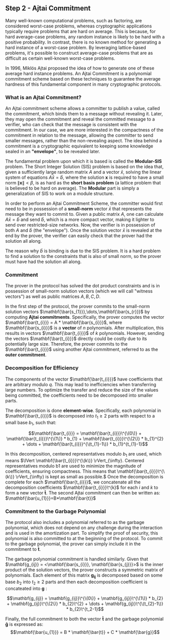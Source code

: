 ## Step 2 - Ajtai Commitment

Many well-known computational problems, such as factoring, are considered worst-case problems, whereas cryptographic applications typically require problems that are hard on average. This is because, for hard average-case problems, any random instance is likely to be hard with a positive probability. In contrast, there is no known method for generating a hard instance of a worst-case problem. By leveraging lattice-based problems, it's possible to construct average-case problems that are as difficult as certain well-known worst-case problems.

In 1996, Miklós Ajtai proposed the idea of how to generate one of these average hard instance problems. An Ajtai Commitment is a polynomial commitment scheme based on these techniques to guarantee the average hardness of this fundamental component in many cryptographic protocols.

### What is an Ajtai Commitment?

An Ajtai commitment scheme allows a committer to publish a value, called the commitment, which binds them to a message without revealing it. Later, they may open the commitment and reveal the committed message to a verifier, who can check that the message is consistent with the commitment. In our case, we are more interested in the compactness of the commitment in relation to the message, allowing the committer to send smaller messages, rather than the non-revealing aspect. The idea behind a commitment is a cryptographic equivalent to keeping some knowledge sealed in an **"envelope"**, to be revealed later.

The fundamental problem upon which it is based is called the **Modular-SIS** problem. The Short Integer Solution (SIS) problem is based on the idea that, given a sufficiently large random matrix $A$ and a vector $\bar{x}$, solving the linear system of equations $A\bar{x}=\bar{b}$, where the solution $\textbf{x}$ is required to have a small norm $\lVert \textbf{x} \rVert < \beta$, is as hard as the **short basis problem** (a lattice problem that is believed to be hard on average). The **Modular** part is simply a generalization of SIS to work on a module structure.

In order to perform an Ajtai Commitment Scheme, the committer would first need to be in possession of a **small-norm** vector $\bar{x}$ that represents the message they want to commit to. Given a public matrix $A$, one can calculate $A \bar{x} = \bar{b}$ and send $\bar{b}$, which is a more compact vector, making it lighter to send over restricted-size networks. Now, the verifier is in possession of both $A$ and $\bar{b}$ (the "envelope"). Once the solution vector $\bar{x}$ is revealed at the end by the prover, the verifier can easily check that the prover had the solution all along.

The reason why $\bar{b}$ is binding is due to the SIS problem. It is a hard problem to find a solution to the constraints that is also of small norm, so the prover must have had the solution all along.


### Commitment
The prover in the protocol has solved the dot product constraints and is in possession of small-norm solution vectors (which we will call "witness vectors") as well as public matrices $A,B,C,D$.

In the first step of the protocol, the prover commits to the small-norm solution vectors  $\mathbf{\bar{s_{1}}},\dots,\mathbf{\bar{s_{r}}}$ by computing **Ajtai commitments**. 
Specifically, the prover computes the vector $\mathbf{\bar{t_{i}}} = A * \mathbf{\bar{s_{i}}}$, where $\mathbf{\bar{s_{i}}}$ is a **vector** of $n$ polynomials. 
After multiplication, this results in vectors $\mathbf{\bar{t_{i}}}$ of $k$ polynomials. 
However, sending the vectors $\mathbf{\bar{t_{i}}}$ directly could be costly due to its potentially large size. 
Therefore, the prover commits to the $\mathbf{\bar{t_{i}}}$ using another Ajtai commitment, referred to as the **outer commitment**.

### Decomposition for Efficiency

The components of the vector $\mathbf{\bar{t_{i}}}$ have coefficients that are arbitrary modulo $q$. 
This may lead to inefficiencies when transferring large numbers. To optimize the transfer and reduce the size of the values being committed, 
the coefficients need to be decomposed into smaller parts.

The decomposition is done **element-wise**. Specifically, each polynomial in $\mathbf{\bar{t_{i}}}$ is decomposed into $t_{1} \geq 2$ parts with respect to a small base $b_{1}$, 
such that:

$$\mathbf{\bar{t_{i}}} = \mathbf{\bar{t_{i}}}\^{\(0\)} + \mathbf{\bar{t_{i}}}\^{\(1\)} * b_{1} + \mathbf{\bar{t_{i}}}\^{\(2\)} * b_{1}^{2} + \dots + \mathbf{\bar{t_{i}}}^{\(t_{1}-1\)} * b_{1}^{t_{1}-1}$$

In this decomposition, centered representatives modulo $b_{1}$ are used, which means $\lVert \mathbf{\bar{t_{i}}}\^{\(k\)} \rVert_{\infty}. Centered representatives modulo b1 are used to minimize the magnitude of coefficients, ensuring compactness. This means that \mathbf{\bar{t_{i}}}\^{\(k\)} \rVert_{\infty} is kept as small as possible.$
Once the decomposition is complete for each $\mathbf{\bar{t_{i}}}$, we concatenate all the decomposition coefficients $\mathbf{\bar{t_{i}}}\^{k}$ for each $i$ and $k$ to form a new vector $\mathbf{\bar{t}}$. 
The second Ajtai commitment can then be written as:
$\mathbf{\bar{u_{1}}}=B*\mathbf{\bar{t}}$



### Commitment to the Garbage Polynomial

The protocol also includes a polynomial referred to as the garbage polynomial, which does not depend on any challenge during the interaction and is used in the amortization part. To simplify the proof of security, this polynomial is also committed to at the beginning of the protocol. To commit to the garbage polynomial, the prover can simply include it in the commitment to $\mathbf{\bar{t}}$. 

The garbage polynomial commitment is handled similarly. Given that $\mathbf{g_{ij}} = <\mathbf{\bar{s_{i}}}, \mathbf{\bar{s_{j}}}>$ is the inner product of the solution vectors, 
the prover constructs a symmetric matrix of polynomials. Each element of this matrix $\mathbf{g_{ij}}$ is decomposed based on some base $b_{2}$ into $t_{2} \geq 2$ parts and then each decomposition coefficient is concateated into $\mathbf{g}$ :

$$\mathbf{g_{ij}} = \mathbf{g_{ij}}\^{\(0\)} + \mathbf{g_{ij}}\^{\(1\)} * b_{2} + \mathbf{g_{ij}}\^{\(2\)} * b_{2}\^{2} + \dots + \mathbf{g_{ij}}\^{\(t_{2}-1\)} * b_{2}\^{t_2-1}$$

Finally, the full commitment to both the vector $\mathbf{\bar{t}}$ and the garbage polynomial $\mathbf{\bar{g}}$ is expressed as:
$$\mathbf{\bar{u_{1}}} = B * \mathbf{\bar{t}} + C * \mathbf{\bar{g}}$$


